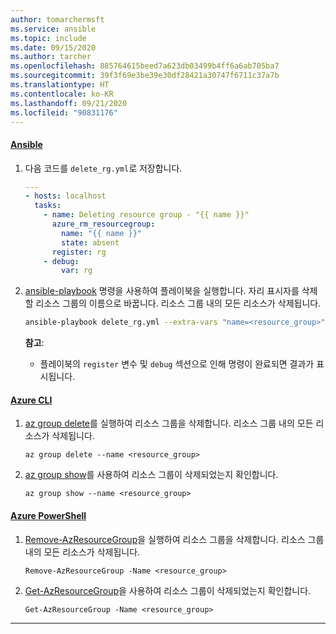 ```yaml
---
author: tomarchermsft
ms.service: ansible
ms.topic: include
ms.date: 09/15/2020
ms.author: tarcher
ms.openlocfilehash: 885764615beed7a623db03499b4ff6a6ab705ba7
ms.sourcegitcommit: 39f3f69e3be39e30df28421a30747f6711c37a7b
ms.translationtype: HT
ms.contentlocale: ko-KR
ms.lasthandoff: 09/21/2020
ms.locfileid: "90831176"
---
```

#### <a name="ansible"></a>[Ansible](#tab/ansible)

1. 다음 코드를 `delete_rg.yml`로 저장합니다.

    ```yml
    ---
    - hosts: localhost
      tasks:
        - name: Deleting resource group - "{{ name }}"
          azure_rm_resourcegroup:
            name: "{{ name }}"
            state: absent
          register: rg
        - debug:
            var: rg
    ```

1. [ansible-playbook](https://docs.ansible.com/ansible/latest/user_guide/playbooks.html) 명령을 사용하여 플레이북을 실행합니다. 자리 표시자를 삭제할 리소스 그룹의 이름으로 바꿉니다. 리소스 그룹 내의 모든 리소스가 삭제됩니다.

    ```bash
    ansible-playbook delete_rg.yml --extra-vars "name=<resource_group>"
    ```

    **참고**:

    - 플레이북의 `register` 변수 및 `debug` 섹션으로 인해 명령이 완료되면 결과가 표시됩니다.
    
#### <a name="azure-cli"></a>[Azure CLI](#tab/azure-cli)

1. [az group delete](/cli/azure/group#az_group_delete)를 실행하여 리소스 그룹을 삭제합니다. 리소스 그룹 내의 모든 리소스가 삭제됩니다.

    ```azurecli
    az group delete --name <resource_group>
    ```

1. [az group show](/cli/azure/group#az_group_show)를 사용하여 리소스 그룹이 삭제되었는지 확인합니다.

    ```azurecli
    az group show --name <resource_group>
    ```

#### <a name="azure-powershell"></a>[Azure PowerShell](#tab/azure-powershell)

1. [Remove-AzResourceGroup](/powershell/module/az.resources/Remove-AzResourceGroup)을 실행하여 리소스 그룹을 삭제합니다. 리소스 그룹 내의 모든 리소스가 삭제됩니다.

    ```azurepowershell
    Remove-AzResourceGroup -Name <resource_group>
    ```

1. [Get-AzResourceGroup](/powershell/module/az.resources/Get-AzResourceGroup)을 사용하여 리소스 그룹이 삭제되었는지 확인합니다.

    ```azurepowershell
    Get-AzResourceGroup -Name <resource_group>
    ```

---